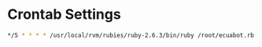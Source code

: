 # Crontab Settings

```bash
*/5 * * * * /usr/local/rvm/rubies/ruby-2.6.3/bin/ruby /root/ecuabot.rb
```